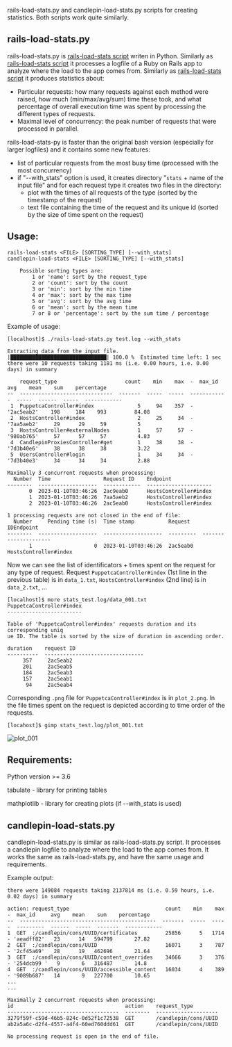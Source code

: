 rails-load-stats.py and candlepin-load-stats.py scripts for creating statistics. Both scripts work quite similarly.

## rails-load-stats.py

rails-load-stats.py is [rails-load-stats script](https://github.com/pmoravec/rails-load-stats) writen in Python. Similarly as [rails-load-stats script](https://github.com/pmoravec/rails-load-stats) it processes a logfile of a Ruby on Rails app to analyze where the load to the app comes from.  Similarly as [rails-load-stats script](https://github.com/pmoravec/rails-load-stats) it produces statistics about:
- Particular requests: how many requests against each method were raised, how much (min/max/avg/sum) time these took, and what percentage of overall execution time was spent by processing the different types of requests.
- Maximal level of concurrency: the peak number of requests that were processed in parallel.

rails-load-stats-py is faster than the original bash version (especially for larger logfiles) and it contains some new features:
- list of particular requests from the most busy time (processed with the most concurrency)
- if "--with_stats" option is used, it creates directory "`stats` + name of the input file" and for each request type it creates two files in the directory:
    - plot with the times of all requests of the type (sorted by the timestamp of the request)
    - text file containing the time of the request and its unique id (sorted by the size of time spent on the request)
    

## Usage: 
    rails-load-stats <FILE> [SORTING_TYPE] [--with_stats]
    candlepin-load-stats <FILE> [SORTING_TYPE] [--with_stats]

        Possible sorting types are:
            1 or 'name': sort by the request_type
            2 or 'count': sort by the count
            3 or 'min': sort by the min time
            4 or 'max': sort by the max time
            5 or 'avg': sort by the avg time
            6 or 'mean': sort by the mean time
            7 or 8 or 'percentage': sort by the sum time / percentage


Example of usage:

    [localhost]$ ./rails-load-stats.py test.log --with_stats
    
    Extracting data from the input file.
    |███████████████████████████████| 100.0 %  Estimated time left: 1 sec       
    there were 10 requests taking 1181 ms (i.e. 0.00 hours, i.e. 0.00 days) in summary

        request_type                      count    min    max  -  max_id       avg    mean    sum    percentage
    --  ------------------------------  -------  -----  -----  ------------  -----  ------  -----  ------------
     1  PuppetcaController#index              5     94    357  - '2ac5eab2'    198     184    993         84.08
     2  HostsController#index                 2     25     34  - '7aa5aeb2'     29      29     59          5
     3  HostsController#externalNodes         1     57     57  - '980ab765'     57      57     57          4.83
     4  CandlepinProxiesController#get        1     38     38  - '7d3b40e6'     38      38     38          3.22
     5  UsersController#login                 1     34     34  - '7d3b40e3'     34      34     34          2.88
    
    Maximally 3 concurrent requests when processing:
      Number  Time                 Request ID    Endpoint
    --------  -------------------  ------------  ---------------------
           0  2023-01-10T03:46:26  2ac9eab0      HostsController#index
           1  2023-01-10T03:46:26  7aa5aeb2      HostsController#index
           2  2023-01-10T03:46:26  2ac5eab0      HostsController#index

    1 processing requests are not closed in the end of file:
      Number     Pending time (s)  Time stamp           Request    IDEndpoint
    --------  -------------------  -------------------  ---------  ---------------------
           1                    0  2023-01-10T03:46:26  2ac5eab0   HostsController#index

Now we can see the list of identificators + times spent on the request for any type of request. Request `PuppetcaController#index` (1st line in the previous table) is in `data_1.txt`, `HostsController#index` (2nd line) is in `data_2.txt`, ... 

    [localhost]$ more stats_test.log/data_001.txt 
    PuppetcaController#index
    ------------------------
    
    Table of 'PuppetcaController#index' requests duration and its corresponding uniq
    ue ID. The table is sorted by the size of duration in ascending order. 
    
    duration    request ID
    ----------  --------------------------------
         357     2ac5eab2
         201     2ac5eab5
         184     2ac5eab3
         157     2ac5eab1
          94     2ac5eab4


Corresponding `.png` file for `PuppetcaController#index` is in `plot_2.png`. In the file times spent on the request is depicted according to time order of the requests.

    [locahost]$ gimp stats_test.log/plot_001.txt

![plot_001](https://github.com/pavlinamv/rails-load-stats-py/assets/22654167/05484dae-1d45-48f5-b500-0f3c0b8dba89)


## Requirements:
Python version >= 3.6

tabulate - library for printing tables

mathplotlib - library for creating plots (if --with_stats is used)


## candlepin-load-stats.py

candlepin-load-stats.py is similar as rails-load-stats.py script. It processes a candlepin logfile to analyze where the load to the app comes from. It works the same as rails-load-stats.py, and have the same usage and requirements.

Example output:

    there were 149084 requests taking 2137814 ms (i.e. 0.59 hours, i.e. 0.02 days) in summary

    action: request_type                               count    min    max  -  max_id     avg    mean    sum    percentage
    --  --------------------------------------------  -------  -----  -----  ---------  ------  -----  -------  ------------
    1  GET  :/candlepin/cons/UUID/certificates         25856      5   1714  - 'aeadff82'   23      14   594799       27.82
    2  GET  :/candlepin/cons/UUID                      16071      3    787  - '2cf45a69'   28      19   462696       21.64
    3  GET  :/candlepin/cons/UUID/content_overrides    34666      3    376  - '254dcb99 '   9       6   316487       14.8
    4  GET  :/candlepin/cons/UUID/accessible_content   16034      4    389  - '9089b687'   14       9   227700       10.65
    ...
    ...

    Maximally 2 concurrent requests when processing:
    id                                    action    request_type
    ------------------------------------  --------  --------------------
    3279f59f-c59d-46b5-824c-0d52f1c72538  GET       /candlepin/cons/UUID
    ab2a5a6c-d2f4-4557-a4f4-60ed760ddd61  GET       /candlepin/cons/UUID

    No processing request is open in the end of file.
    

